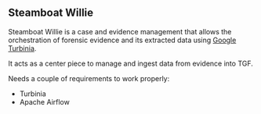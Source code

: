 ## Steamboat Willie 

Steamboat Willie is a case and evidence management that allows the orchestration 
of forensic evidence and its extracted data using [Google Turbinia](https://github.com/google/turbinia).

It acts as a center piece to manage and ingest data from evidence into TGF.

Needs a couple of requirements to work properly:
- Turbinia
- Apache Airflow

